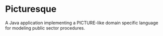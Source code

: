 # Picturesque
A Java application implementing a PICTURE-like domain specific language for modeling public sector procedures.
